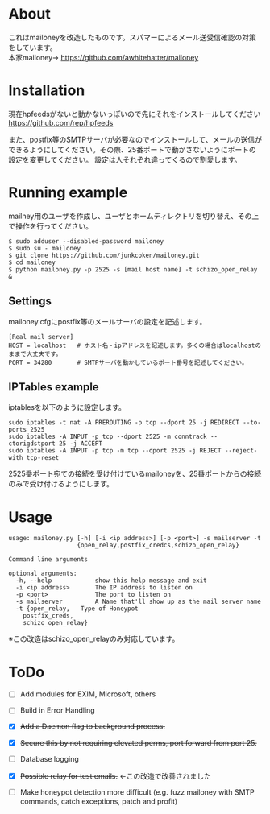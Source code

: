 # About
これはmailoneyを改造したものです。スパマーによるメール送受信確認の対策をしています。  
本家mailoney→ https://github.com/awhitehatter/mailoney

# Installation
現在hpfeedsがないと動かないっぽいので先にそれをインストールしてください  
https://github.com/rep/hpfeeds

また、postfix等のSMTPサーバが必要なのでインストールして、メールの送信ができるようにしてください。その際、25番ポートで動かさないようにポートの設定を変更してください。
設定は人それぞれ違ってくるので割愛します。

# Running example
mailney用のユーザを作成し、ユーザとホームディレクトリを切り替え、その上で操作を行ってください。
```
$ sudo adduser --disabled-password mailoney
$ sudo su - mailoney
$ git clone https://github.com/junkcoken/mailoney.git
$ cd mailoney
$ python mailoney.py -p 2525 -s [mail host name] -t schizo_open_relay &
```

## Settings
mailoney.cfgにpostfix等のメールサーバの設定を記述します。  
```
[Real mail server]
HOST = localhost   # ホスト名・ipアドレスを記述します。多くの場合はlocalhostのままで大丈夫です。
PORT = 34280       # SMTPサーバを動かしているポート番号を記述してください。
```

## IPTables example
iptablesを以下のように設定します。
```
sudo iptables -t nat -A PREROUTING -p tcp --dport 25 -j REDIRECT --to-ports 2525
sudo iptables -A INPUT -p tcp --dport 2525 -m conntrack --ctorigdstport 25 -j ACCEPT
sudo iptables -A INPUT -p tcp -m tcp --dport 2525 -j REJECT --reject-with tcp-reset
```
2525番ポート宛ての接続を受け付けているmailoneyを、25番ポートからの接続のみで受け付けるようにします。

# Usage

```
usage: mailoney.py [-h] [-i <ip address>] [-p <port>] -s mailserver -t
                   {open_relay,postfix_credcs,schizo_open_relay}

Command line arguments

optional arguments:
  -h, --help            show this help message and exit
  -i <ip address>       The IP address to listen on
  -p <port>             The port to listen on
  -s mailserver         A Name that'll show up as the mail server name
  -t {open_relay,	Type of Honeypot 
  	postfix_creds,
  	schizo_open_relay}
```

※この改造はschizo_open_relayのみ対応しています。

# ToDo 
 - [ ] Add modules for EXIM, Microsoft, others
 - [ ] Build in Error Handling
 - [X] ~~Add a Daemon flag to background process.~~
 - [X] ~~Secure this by not requiring elevated perms, port forward from port 25.~~
 - [ ] Database logging
 - [X] ~~Possible relay for test emails.~~ ←この改造で改善されました
 - [ ] Make honeypot detection more difficult
 	(e.g. fuzz mailoney with SMTP commands, catch exceptions, patch and profit)

